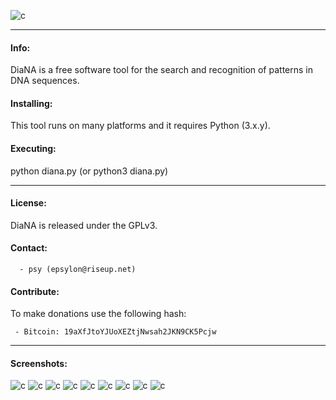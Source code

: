 
![c](https://03c8.net/images/diana_banner.png)

----------

#### Info:
 
 DiaNA is a free software tool for the search and recognition of patterns in DNA sequences.

#### Installing:

 This tool runs on many platforms and it requires Python (3.x.y).

#### Executing:
  
  python diana.py (or python3 diana.py)

----------

#### License:

 DiaNA is released under the GPLv3.

#### Contact:

      - psy (epsylon@riseup.net)

#### Contribute: 

 To make donations use the following hash:
  
     - Bitcoin: 19aXfJtoYJUoXEZtjNwsah2JKN9CK5Pcjw

----------

####  Screenshots:

  ![c](https://03c8.net/images/diana_search.png)
  ![c](https://03c8.net/images/diana_list.png)
  ![c](https://03c8.net/images/diana_list2.png)
  ![c](https://03c8.net/images/diana4.png)
  ![c](https://03c8.net/images/diana_report1.png)
  ![c](https://03c8.net/images/diana_report2.png)
  ![c](https://03c8.net/images/diana_report3.png)
  ![c](https://03c8.net/images/diana_report4.png)
  ![c](https://03c8.net/images/diana_report5.png)

